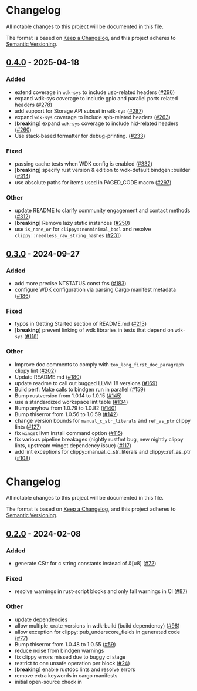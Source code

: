 # Changelog
All notable changes to this project will be documented in this file.

The format is based on [Keep a Changelog](https://keepachangelog.com/en/1.0.0/),
and this project adheres to [Semantic Versioning](https://semver.org/spec/v2.0.0.html).


## [0.4.0](https://github.com/microsoft/windows-drivers-rs/compare/wdk-sys-v0.3.0...wdk-sys-v0.4.0) - 2025-04-18

### Added

- extend coverage in `wdk-sys` to include usb-related headers ([#296](https://github.com/microsoft/windows-drivers-rs/pull/296))
- expand wdk-sys coverage to include gpio and parallel ports related headers ([#278](https://github.com/microsoft/windows-drivers-rs/pull/278))
- add support for Storage API subset in `wdk-sys` ([#287](https://github.com/microsoft/windows-drivers-rs/pull/287))
- expand `wdk-sys` coverage to include spb-related headers ([#263](https://github.com/microsoft/windows-drivers-rs/pull/263))
- [**breaking**] expand `wdk-sys` coverage to include hid-related headers ([#260](https://github.com/microsoft/windows-drivers-rs/pull/260))
- Use stack-based formatter for debug-printing. ([#233](https://github.com/microsoft/windows-drivers-rs/pull/233))

### Fixed

- passing cache tests when WDK config is enabled ([#332](https://github.com/microsoft/windows-drivers-rs/pull/332))
- [**breaking**] specify rust version & edition to wdk-default bindgen::builder ([#314](https://github.com/microsoft/windows-drivers-rs/pull/314))
- use absolute paths for items used in PAGED_CODE macro ([#297](https://github.com/microsoft/windows-drivers-rs/pull/297))

### Other

- update README to clarify community engagement and contact methods ([#312](https://github.com/microsoft/windows-drivers-rs/pull/312))
- [**breaking**] Remove lazy static instances ([#250](https://github.com/microsoft/windows-drivers-rs/pull/250))
- use `is_none_or` for `clippy::nonminimal_bool` and resolve `clippy::needless_raw_string_hashes` ([#231](https://github.com/microsoft/windows-drivers-rs/pull/231))

## [0.3.0](https://github.com/microsoft/windows-drivers-rs/compare/wdk-sys-v0.2.0...wdk-sys-v0.3.0) - 2024-09-27

### Added

- add more precise NTSTATUS const fns ([#183](https://github.com/microsoft/windows-drivers-rs/pull/183))
- configure WDK configuration via parsing Cargo manifest metadata ([#186](https://github.com/microsoft/windows-drivers-rs/pull/186))

### Fixed

- typos in Getting Started section of README.md ([#213](https://github.com/microsoft/windows-drivers-rs/pull/213))
- [**breaking**] prevent linking of wdk libraries in tests that depend on `wdk-sys` ([#118](https://github.com/microsoft/windows-drivers-rs/pull/118))

### Other

- Improve doc comments to comply with `too_long_first_doc_paragraph` clippy lint ([#202](https://github.com/microsoft/windows-drivers-rs/pull/202))
- Update README.md ([#180](https://github.com/microsoft/windows-drivers-rs/pull/180))
- update readme to call out bugged LLVM 18 versions  ([#169](https://github.com/microsoft/windows-drivers-rs/pull/169))
- Build perf: Make calls to bindgen run in parallel ([#159](https://github.com/microsoft/windows-drivers-rs/pull/159))
- Bump rustversion from 1.0.14 to 1.0.15 ([#145](https://github.com/microsoft/windows-drivers-rs/pull/145))
- use a standardized workspace lint table ([#134](https://github.com/microsoft/windows-drivers-rs/pull/134))
- Bump anyhow from 1.0.79 to 1.0.82 ([#140](https://github.com/microsoft/windows-drivers-rs/pull/140))
- Bump thiserror from 1.0.56 to 1.0.59 ([#142](https://github.com/microsoft/windows-drivers-rs/pull/142))
- change version bounds for `manual_c_str_literals` and `ref_as_ptr` clippy lints ([#127](https://github.com/microsoft/windows-drivers-rs/pull/127))
- fix `winget` llvm install command option ([#115](https://github.com/microsoft/windows-drivers-rs/pull/115))
- fix various pipeline breakages (nightly rustfmt bug, new nightly clippy lints, upstream winget dependency issue) ([#117](https://github.com/microsoft/windows-drivers-rs/pull/117))
- add lint exceptions for clippy::manual_c_str_literals and clippy::ref_as_ptr ([#108](https://github.com/microsoft/windows-drivers-rs/pull/108))
# Changelog
All notable changes to this project will be documented in this file.

The format is based on [Keep a Changelog](https://keepachangelog.com/en/1.0.0/),
and this project adheres to [Semantic Versioning](https://semver.org/spec/v2.0.0.html).


## [0.2.0](https://github/microsoft/windows-drivers-rs/compare/wdk-sys-v0.1.0...wdk-sys-v0.2.0) - 2024-02-08

### Added
- generate CStr for c string constants instead of &[u8] ([#72](https://github/microsoft/windows-drivers-rs/pull/72))

### Fixed
- resolve warnings in rust-script blocks and only fail warnings in CI ([#87](https://github/microsoft/windows-drivers-rs/pull/87))

### Other
- update dependencies
- allow multiple_crate_versions in wdk-build (build dependency) ([#98](https://github/microsoft/windows-drivers-rs/pull/98))
- allow exception for clippy::pub_underscore_fields in generated code ([#77](https://github/microsoft/windows-drivers-rs/pull/77))
- Bump thiserror from 1.0.48 to 1.0.55 ([#59](https://github/microsoft/windows-drivers-rs/pull/59))
- reduce noise from bindgen warnings
- fix clippy errors missed due to buggy ci stage
- restrict to one unsafe operation per block ([#24](https://github/microsoft/windows-drivers-rs/pull/24))
- [**breaking**] enable rustdoc lints and resolve errors
- remove extra keywords in cargo manifests
- initial open-source check in
